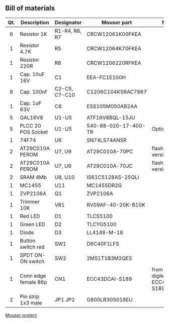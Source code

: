 ## Bill of materials
| Qt. |    Description     |             Designator          |    Mouser part     |             Note              |
|:---:|--------------------|---------------------------------|--------------------|-------------------------------|
|6    |Resistor 1K         |R1-R4, R6, R7                    |CRCW12061K00FKEA    |                               |
|1    |Resistor 4.7K       |R5                               |CRCW12064K70FKEA    |                               |
|1    |Resistor 220R       |R8                               |CRCW1206220RFKEA    |                               |
|1    |Cap. 10uF 16V       |C1                               |EEA-FC1E100H        |                               |
|8    |Cap. 100nf          |C2-C5, C7-C10                    |C1206C104K5RAC7867  |                               |
|1    |Cap. 1uF 63V        |C6                               |ESS105M050AB2AA     |                               |
|5    |GAL16V8             |U1-U5                            |ATF16V8BQL-15JU     |                               | 
|5    |PLCC 20 POS Socket  |U1-U5                            |540-88-020-17-400-TR| Optional                      |
|1    |74F74               |U6                               |SN74LS74ANSR        |                               |
|2    |AT29C010A PEROM     |U7, U9                           |AT29C010A-70PC      | flash dip version             |
|2    |AT29C010A PEROM     |U7, U9                           |AT29C010A-70JC      | flash plcc version            |
|2    |SRAM 4Mb            |U8, U10                          |IS61C5128AS-25QLI   |                               |
|1    |MC1455              |U11                              |MC1455DR2G          |                               |
|1    |ZVP2106A            |Q1                               |ZVP2106A            |                               |
|1    |Trimmer 10K         |VR1                              |RV09AF-40-20K-B10K  |                               |
|1    |Red LED             |D1                               |TLCS5100            |                               |
|1    |Green LED           |D2                               |TLCYG5100           |                               |
|1    |Diode               |D3                               |LL4148-M-18         |                               |
|1    |Button switch red   |SW1                              |D6C40F1LFS          |                               |
|1    |SPDT ON-ON switch   |SW2                              |2MS1T1B3M2QES       |                               |
|1    |Conn edge female 86p|CN1                              |ECC43DCAI-S189      | from ebay or digikey ECC43DCAI-S189 |
|2    |Pin strip 1x3 male  |JP1  JP2                         |G800LR305018EU      |                                |


[Mouser project](https://www.mouser.it/Tools/Project/Share?AccessId=fd1a780ce9&_gl=1*6f9jub*_ga*MTc4OTQzODA0MS4xNzM4OTM5MTkw*_ga_15W4STQT4T*MTczODkzOTE4OS4xLjAuMTczODkzOTE5My41Ni4wLjA.)
